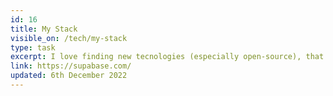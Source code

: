 ```yaml
---
id: 16
title: My Stack
visible_on: /tech/my-stack
type: task
excerpt: I love finding new tecnologies (especially open-source), that add value to my clients and their businesses. This page showcases all the technologies I am familiar with and what I'm currently using as my "Stack". (This is also a showcase of using Supabase)
link: https://supabase.com/
updated: 6th December 2022
---
```

